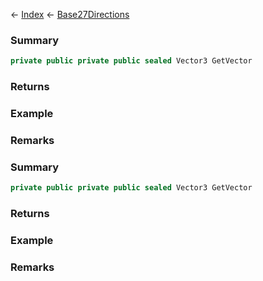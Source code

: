 ← [Index](Api-Index) ← [Base27Directions](VRageMath.Base27Directions)

### Summary

```csharp
private public private public sealed Vector3 GetVector
```

### Returns

### Example

### Remarks

### Summary

```csharp
private public private public sealed Vector3 GetVector
```

### Returns

### Example

### Remarks

